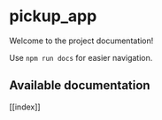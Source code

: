 # pickup_app

Welcome to the project documentation!

Use `npm run docs` for easier navigation.

## Available documentation

[[index]]
